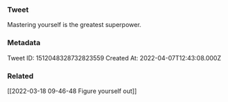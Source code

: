 ### Tweet
Mastering yourself is the greatest superpower.

### Metadata
Tweet ID: 1512048328732823559
Created At: 2022-04-07T12:43:08.000Z

### Related
[[2022-03-18 09-46-48 Figure yourself out]]

